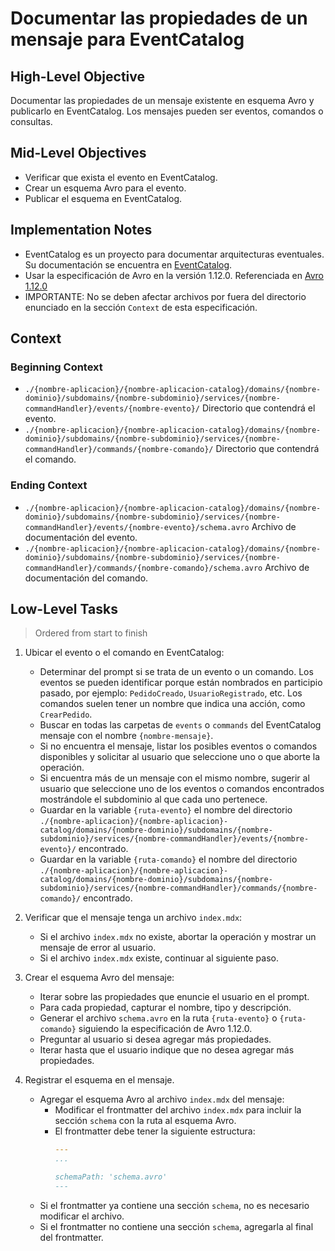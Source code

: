 # Documentar las propiedades de un mensaje para EventCatalog

## High-Level Objective

Documentar las propiedades de un mensaje existente en esquema Avro y publicarlo en EventCatalog. Los mensajes pueden ser eventos, comandos o consultas.

## Mid-Level Objectives

- Verificar que exista el evento en EventCatalog.
- Crear un esquema Avro para el evento.
- Publicar el esquema en EventCatalog.

## Implementation Notes

- EventCatalog es un proyecto para documentar arquitecturas eventuales. Su documentación se encuentra en [EventCatalog](https://eventcatalog.dev).
- Usar la especificación de Avro en la versión 1.12.0. Referenciada en [Avro 1.12.0](https://avro.apache.org/docs/1.12.0/specification/)
- IMPORTANTE: No se deben afectar archivos por fuera del directorio enunciado en la sección `Context` de esta especificación.

## Context

### Beginning Context

- `./{nombre-aplicacion}/{nombre-aplicacion-catalog}/domains/{nombre-dominio}/subdomains/{nombre-subdominio}/services/{nombre-commandHandler}/events/{nombre-evento}/` Directorio que contendrá el evento.
- `./{nombre-aplicacion}/{nombre-aplicacion-catalog}/domains/{nombre-dominio}/subdomains/{nombre-subdominio}/services/{nombre-commandHandler}/commands/{nombre-comando}/` Directorio que contendrá el comando.


### Ending Context

- `./{nombre-aplicacion}/{nombre-aplicacion-catalog}/domains/{nombre-dominio}/subdomains/{nombre-subdominio}/services/{nombre-commandHandler}/events/{nombre-evento}/schema.avro` Archivo de documentación del evento.
- `./{nombre-aplicacion}/{nombre-aplicacion-catalog}/domains/{nombre-dominio}/subdomains/{nombre-subdominio}/services/{nombre-commandHandler}/commands/{nombre-comando}/schema.avro` Archivo de documentación del comando.

## Low-Level Tasks
> Ordered from start to finish

1. Ubicar el evento o el comando en EventCatalog:
   - Determinar del prompt si se trata de un evento o un comando. Los eventos se pueden identificar porque están nombrados en participio pasado, por ejemplo: `PedidoCreado`, `UsuarioRegistrado`, etc. Los comandos suelen tener un nombre que indica una acción, como `CrearPedido`.
   - Buscar en todas las carpetas de `events` o `commands`  del EventCatalog mensaje con el nombre `{nombre-mensaje}`.
   - Si no encuentra el mensaje, listar los posibles eventos o comandos disponibles y solicitar al usuario que seleccione uno o que aborte la operación.
   - Si encuentra más de un mensaje con el mismo nombre, sugerir al usuario que seleccione uno de los eventos o comandos encontrados mostrándole el subdominio al que cada uno pertenece.
   - Guardar en la variable `{ruta-evento}` el nombre del directorio `./{nombre-aplicacion}/{nombre-aplicacion}-catalog/domains/{nombre-dominio}/subdomains/{nombre-subdominio}/services/{nombre-commandHandler}/events/{nombre-evento}/` encontrado.
   - Guardar en la variable `{ruta-comando}` el nombre del directorio `./{nombre-aplicacion}/{nombre-aplicacion}-catalog/domains/{nombre-dominio}/subdomains/{nombre-subdominio}/services/{nombre-commandHandler}/commands/{nombre-comando}/` encontrado.

2. Verificar que el mensaje tenga un archivo `index.mdx`:
   - Si el archivo `index.mdx` no existe, abortar la operación y mostrar un mensaje de error al usuario.
   - Si el archivo `index.mdx` existe, continuar al siguiente paso.

3. Crear el esquema Avro del mensaje:
   - Iterar sobre las propiedades que enuncie el usuario en el prompt.
   - Para cada propiedad, capturar el nombre, tipo y descripción.
   - Generar el archivo `schema.avro` en la ruta `{ruta-evento}` o `{ruta-comando}` siguiendo la especificación de Avro 1.12.0.
   - Preguntar al usuario si desea agregar más propiedades.
   - Iterar hasta que el usuario indique que no desea agregar más propiedades.
  
4. Registrar el esquema en el mensaje.
   - Agregar el esquema Avro al archivo `index.mdx` del mensaje:
     - Modificar el frontmatter del archivo `index.mdx` para incluir la sección `schema` con la ruta al esquema Avro.
     - El frontmatter debe tener la siguiente estructura:
        ```yaml
        ---
        ...

        schemaPath: 'schema.avro'
        ---
        ```
    - Si el frontmatter ya contiene una sección `schema`, no es necesario modificar el archivo.
    - Si el frontmatter no contiene una sección `schema`, agregarla al final del frontmatter.
   
   
